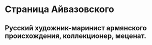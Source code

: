 # Страница Айвазовского

## Русский художник-маринист армянского происхождения, коллекционер, меценат.
